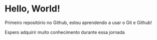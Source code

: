 #  Hello, World!
 Primeiro repositório no Github, estou aprendendo a usar o Git e Github!

 Espero adquirir muito conhecimento durante essa jornada
 
